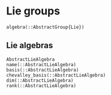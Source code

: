 # Lie groups

```@docs
algebra(::AbstractGroup{Lie})
```

## Lie algebras

```@docs
AbstractLieAlgebra
name(::AbstractLieAlgebra)
basis(::AbstractLieAlgebra)
chevalley_basis(::AbstractLieAlgebra)
dim(::AbstractLieAlgebra)
rank(::AbstractLieAlgebra)
```